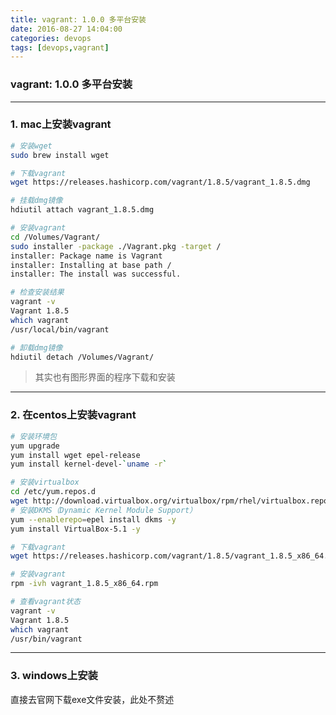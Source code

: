 ```yaml
---
title: vagrant: 1.0.0 多平台安装
date: 2016-08-27 14:04:00
categories: devops
tags: [devops,vagrant]
---
```

### vagrant: 1.0.0 多平台安装

---

### 1. mac上安装vagrant
``` bash
# 安装wget
sudo brew install wget

# 下载vagrant
wget https://releases.hashicorp.com/vagrant/1.8.5/vagrant_1.8.5.dmg

# 挂载dmg镜像
hdiutil attach vagrant_1.8.5.dmg

# 安装vagrant
cd /Volumes/Vagrant/
sudo installer -package ./Vagrant.pkg -target /
installer: Package name is Vagrant
installer: Installing at base path /
installer: The install was successful.

# 检查安装结果
vagrant -v
Vagrant 1.8.5
which vagrant
/usr/local/bin/vagrant

# 卸载dmg镜像
hdiutil detach /Volumes/Vagrant/
```
> 其实也有图形界面的程序下载和安装

---

### 2. 在centos上安装vagrant
``` bash
# 安装环境包
yum upgrade
yum install wget epel-release
yum install kernel-devel-`uname -r`

# 安装virtualbox
cd /etc/yum.repos.d
wget http://download.virtualbox.org/virtualbox/rpm/rhel/virtualbox.repo
# 安装DKMS（Dynamic Kernel Module Support）
yum --enablerepo=epel install dkms -y
yum install VirtualBox-5.1 -y

# 下载vagrant
wget https://releases.hashicorp.com/vagrant/1.8.5/vagrant_1.8.5_x86_64.rpm

# 安装vagrant
rpm -ivh vagrant_1.8.5_x86_64.rpm

# 查看vagrant状态
vagrant -v
Vagrant 1.8.5
which vagrant
/usr/bin/vagrant
```

---

### 3. windows上安装
直接去官网下载exe文件安装，此处不赘述
